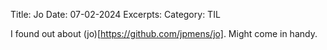 Title: Jo
Date: 07-02-2024
Excerpts:
Category: TIL

I found out about (jo)[https://github.com/jpmens/jo]. Might come in handy.
